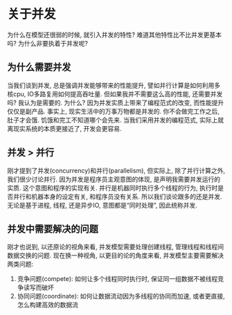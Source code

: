# 关于并发

为什么在模型还很弱的时候, 就引入并发的特性? 难道其他特性比不比并发更基本吗? 为什么非要执着于并发呢?

## 为什么需要并发

当我们谈到并发, 总是强调并发能够带来的性能提升, 譬如并行计算是如何利用多核cpu, IO多路复用如何提高吞吐量. 但如果我并不需要这么高的性能, 还需要并发吗?
我认为是需要的. 为什么? 因为并发实质上带来了编程范式的改变, 而性能提升仅仅是副产品. 事实上, 现实生活中的万事万物都是并发的. 你不会做完工作之后, 肚子才会饿. 饥饿和完工不知道哪个会先来. 当我们采用并发的编程范式, 实际上就离现实系统的本质更接近了, 开发会更容易.

## 并发 > 并行

刚才提到了并发(concurrency)和并行(parallelism), 但实际上, 除了并行计算之外, 我们很少讨论并行. 因为并发是程序员主观意图的体现, 是声明我需要并发运行的实质. 这个意图和程序的实现有关. 并行是机器同时执行多个线程的行为, 执行时是否并行和机器本身的设定有关, 和程序员没有关系. 所以我们谈论跟多的还是并发. 无论是基于进程, 线程, 还是异步IO, 意图都是“同时处理”, 因此统称并发.

## 并发中需要解决的问题

刚才也说到, 以还原论的视角来看, 并发模型需要处理创建线程, 管理线程和线程间数据交换的问题. 现在换一种视角, 以更目的论的角度来看, 并发模型主要需要解决两类问题:

1. 竞争问题(compete): 如何让多个线程同时执行时, 保证同一组数据不被线程竞争读写而破坏
2. 协同问题(coordinate): 如何让数据流动因为多线程的协同而加速, 或者更直接, 怎么构建高效的数据流
